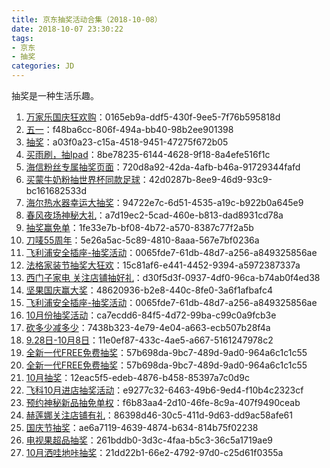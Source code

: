 ```yaml
---
title: 京东抽奖活动合集（2018-10-08）
date: 2018-10-07 23:30:22
tags:
- 京东
- 抽奖
categories: JD
---
```

抽奖是一种生活乐趣。
<!--more-->
1. [万家乐国庆狂欢购](https://sale.jd.com/act/MoBTnsbrWtHXAF.html)：0165eb9a-ddf5-430f-9ee5-7f76b595818d
2. [五一](https://sale.jd.com/act/N4gL8sZJXe.html)：f48ba6cc-806f-494a-bb40-98b2ee901398
3. [抽奖](https://sale.jd.com/act/dtToP3gx7OCBKD.html)：a03f0a23-c15a-4518-9451-47275f672b05
4. [买雨刷，抽Ipad](https://sale.jd.com/act/svlrndtxmo416.html)：8be78235-6144-4628-9f18-8a4efe516f1c
5. [海信粉丝专属抽奖页面](https://sale.jd.com/act/4toMzG5jeX2CZwuv.html)：720d8a92-42da-4afb-b46a-91729344fafd
6. [买蒙牛奶粉抽世界杯同款足球](https://sale.jd.com/act/UGbprCcw0m.html)：42d0287b-8ee9-46d9-93c9-bc161682533d
7. [海尔热水器幸运大抽奖](https://sale.jd.com/act/cXIprbGntixYU1.html)：94722e7c-6d51-4535-a19c-b922b0a645e9
8. [春风夜场神秘大礼](https://sale.jd.com/act/WNJk1Dbv2jwTz.html)：a7d19ec2-5cad-460e-b813-dad8931cd78a
9. [抽奖赢免单](https://sale.jd.com/act/LO1UNTyC4tdl7I.html)：1fe33e7b-bf08-4b72-a570-8387c77f2a5b
10. [刀唛55周年](https://sale.jd.com/act/ny1TXsBoV0RMZtWO.html)：5e26a5ac-5c89-4810-8aaa-567e7bf0236a
11. [飞利浦安全插座-抽奖活动](https://sale.jd.com/act/SgbzeFq5Zd.html)：0065fde7-61db-48d7-a256-a849325856ae
12. [法格家装节抽奖大狂欢](https://sale.jd.com/act/7chvfJ3XKNFxMTL.html)：15c81af6-e441-4452-9394-a5972387337a
13. [西门子家电   关注店铺抽好礼](https://sale.jd.com/act/WqFkmJcIODt1oEs.html)：d30f5d3f-0937-4df0-96ca-b74ab0f4ed38
14. [坚果国庆赢大奖](https://sale.jd.com/act/Bn1IZsQErjoGcYMf.html)：48620936-b2e8-440c-8fe0-3a6f1afbafc4
15. [飞利浦安全插座-抽奖活动](https://sale.jd.com/act/SgbzeFq5Zd.html)：0065fde7-61db-48d7-a256-a849325856ae
16. [10月份抽奖活动](https://sale.jd.com/act/Ofzk8FVbXa.html)：ca7ecdd6-84f5-4d72-99ba-c99c0a9fcb3e
17. [砍多少减多少](https://sale.jd.com/act/r8LUvwFdG7Aa3tB.html)：7438b323-4e79-4e04-a663-ecb507b28f4a
18. [9.28日-10月8日](https://sale.jd.com/act/oRg8wMfiEOkjUJ.html)：11e0ef87-433c-4ae5-a667-5161247978c2
19. [全新一代FREE免费抽奖](https://sale.jd.com/act/DmOT1JqWxSjFgfd.html)：57b698da-9bc7-489d-9ad0-964a6c1c1c55
20. [全新一代FREE免费抽奖](https://sale.jd.com/act/DmOT1JqWxSjFgfd.html)：57b698da-9bc7-489d-9ad0-964a6c1c1c55
21. [10月抽奖](https://sale.jd.com/act/mhIQZUROfnsy.html)：12eac5f5-edeb-4876-b458-85397a7c0d9c
22. [飞科10月进店抽奖活动](https://sale.jd.com/act/FJ6czbDfK5G.html)：e9277c32-6463-49b6-9ed4-f10b4c2323cf
23. [预约神秘新品抽免单权](https://sale.jd.com/act/tCwaYSkj6r3K.html)：f6b83aa4-2d10-46fe-8c9a-407f9490ceab
24. [赫莲娜关注店铺有礼](https://sale.jd.com/act/Dk3R6fBbdnmLQv.html)：86398d46-30c5-411d-9d63-dd9ac58afe61
25. [国庆节抽奖](https://sale.jd.com/act/uzYr0eWdgPSs2vo.html)：ae6a7119-4639-4874-b634-814b75f02238
26. [电视果超品抽奖](https://sale.jd.com/act/d7WSm5qClDTyj3sU.html)：261bddb0-3d3c-4faa-b5c3-36c5a1719ae9
27. [10月洒哇地咔抽奖](https://sale.jd.com/act/LWU81XPmkgQ0.html)：21dd22b1-66e2-4792-97d0-c25d61f0355a
